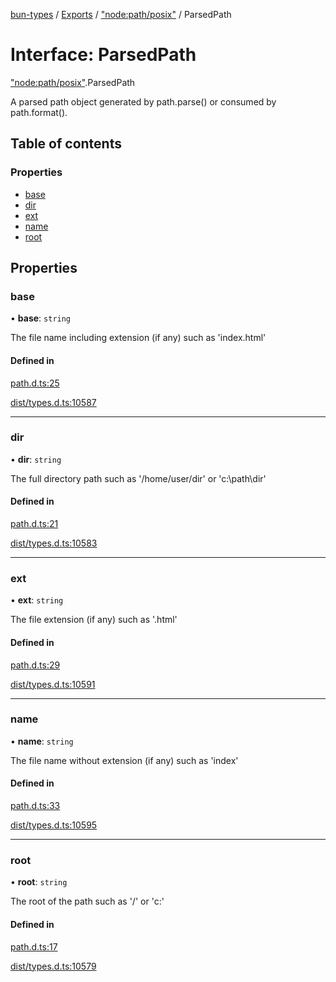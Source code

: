 [bun-types](../README.md) / [Exports](../modules.md) / ["node:path/posix"](../modules/node_path_posix_.md) / ParsedPath

# Interface: ParsedPath

["node:path/posix"](../modules/node_path_posix_.md).ParsedPath

A parsed path object generated by path.parse() or consumed by path.format().

## Table of contents

### Properties

- [base](node_path_posix_.ParsedPath.md#base)
- [dir](node_path_posix_.ParsedPath.md#dir)
- [ext](node_path_posix_.ParsedPath.md#ext)
- [name](node_path_posix_.ParsedPath.md#name)
- [root](node_path_posix_.ParsedPath.md#root)

## Properties

### base

• **base**: `string`

The file name including extension (if any) such as 'index.html'

#### Defined in

[path.d.ts:25](https://github.com/valgaze/bun-types/blob/5e53f27/path.d.ts#L25)

[dist/types.d.ts:10587](https://github.com/valgaze/bun-types/blob/5e53f27/dist/types.d.ts#L10587)

___

### dir

• **dir**: `string`

The full directory path such as '/home/user/dir' or 'c:\path\dir'

#### Defined in

[path.d.ts:21](https://github.com/valgaze/bun-types/blob/5e53f27/path.d.ts#L21)

[dist/types.d.ts:10583](https://github.com/valgaze/bun-types/blob/5e53f27/dist/types.d.ts#L10583)

___

### ext

• **ext**: `string`

The file extension (if any) such as '.html'

#### Defined in

[path.d.ts:29](https://github.com/valgaze/bun-types/blob/5e53f27/path.d.ts#L29)

[dist/types.d.ts:10591](https://github.com/valgaze/bun-types/blob/5e53f27/dist/types.d.ts#L10591)

___

### name

• **name**: `string`

The file name without extension (if any) such as 'index'

#### Defined in

[path.d.ts:33](https://github.com/valgaze/bun-types/blob/5e53f27/path.d.ts#L33)

[dist/types.d.ts:10595](https://github.com/valgaze/bun-types/blob/5e53f27/dist/types.d.ts#L10595)

___

### root

• **root**: `string`

The root of the path such as '/' or 'c:\'

#### Defined in

[path.d.ts:17](https://github.com/valgaze/bun-types/blob/5e53f27/path.d.ts#L17)

[dist/types.d.ts:10579](https://github.com/valgaze/bun-types/blob/5e53f27/dist/types.d.ts#L10579)
